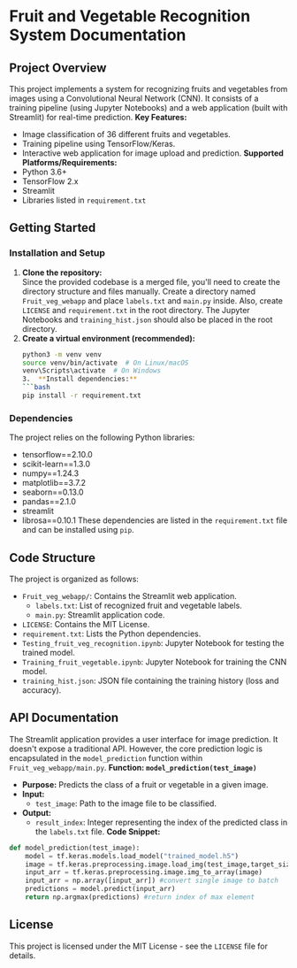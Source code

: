 # Fruit and Vegetable Recognition System Documentation
## Project Overview
This project implements a system for recognizing fruits and vegetables from images using a Convolutional Neural Network (CNN). It consists of a training pipeline (using Jupyter Notebooks) and a web application (built with Streamlit) for real-time prediction.
**Key Features:**
*   Image classification of 36 different fruits and vegetables.
*   Training pipeline using TensorFlow/Keras.
*   Interactive web application for image upload and prediction.
**Supported Platforms/Requirements:**
*   Python 3.6+
*   TensorFlow 2.x
*   Streamlit
*   Libraries listed in `requirement.txt`
## Getting Started
### Installation and Setup
1.  **Clone the repository:**  
    Since the provided codebase is a merged file, you'll need to create the directory structure and files manually. Create a directory named `Fruit_veg_webapp` and place `labels.txt` and `main.py` inside. Also, create `LICENSE` and `requirement.txt` in the root directory. The Jupyter Notebooks and `training_hist.json` should also be placed in the root directory.
2.  **Create a virtual environment (recommended):**
    ```bash
    python3 -m venv venv
    source venv/bin/activate  # On Linux/macOS
    venv\Scripts\activate  # On Windows
    3.  **Install dependencies:**
    ```bash
    pip install -r requirement.txt
    
### Dependencies
The project relies on the following Python libraries:
*   tensorflow==2.10.0
*   scikit-learn==1.3.0
*   numpy==1.24.3
*   matplotlib==3.7.2
*   seaborn==0.13.0
*   pandas==2.1.0
*   streamlit
*   librosa==0.10.1
These dependencies are listed in the `requirement.txt` file and can be installed using `pip`.
## Code Structure
The project is organized as follows:
*   `Fruit_veg_webapp/`: Contains the Streamlit web application.
    *   `labels.txt`: List of recognized fruit and vegetable labels.
    *   `main.py`: Streamlit application code.
*   `LICENSE`: Contains the MIT License.
*   `requirement.txt`: Lists the Python dependencies.
*   `Testing_fruit_veg_recognition.ipynb`: Jupyter Notebook for testing the trained model.
*   `Training_fruit_vegetable.ipynb`: Jupyter Notebook for training the CNN model.
*   `training_hist.json`: JSON file containing the training history (loss and accuracy).
## API Documentation
The Streamlit application provides a user interface for image prediction. It doesn't expose a traditional API. However, the core prediction logic is encapsulated in the `model_prediction` function within `Fruit_veg_webapp/main.py`.
**Function: `model_prediction(test_image)`**
*   **Purpose:** Predicts the class of a fruit or vegetable in a given image.
*   **Input:**
    *   `test_image`: Path to the image file to be classified.
*   **Output:**
    *   `result_index`: Integer representing the index of the predicted class in the `labels.txt` file.
**Code Snippet:**
```python
def model_prediction(test_image):
    model = tf.keras.models.load_model("trained_model.h5")
    image = tf.keras.preprocessing.image.load_img(test_image,target_size=(64,64))
    input_arr = tf.keras.preprocessing.image.img_to_array(image)
    input_arr = np.array([input_arr]) #convert single image to batch
    predictions = model.predict(input_arr)
    return np.argmax(predictions) #return index of max element
```
## License
This project is licensed under the MIT License - see the `LICENSE` file for details.
